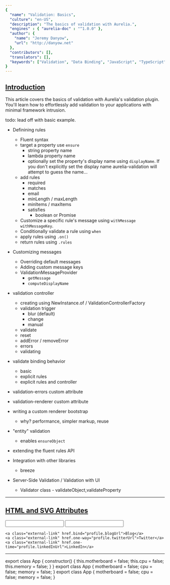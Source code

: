 ```yaml
---
{
  "name": "Validation: Basics",
  "culture": "en-US",
  "description": "The basics of validation with Aurelia.",
  "engines" : { "aurelia-doc" : "^1.0.0" },
  "author": {
    "name": "Jeremy Danyow",
  	"url": "http://danyow.net"
  },
  "contributors": [],
  "translators": [],
  "keywords": ["Validation", "Data Binding", "JavaScript", "TypeScript"]
}
---
```


## [Introduction](aurelia-doc://section/1/version/1.0.0)

This article covers the basics of validation with Aurelia's validation plugin. You'll learn how to effortlessly add validation to your applications with minimal framework intrusion.

todo: lead off with basic example.


* Definining rules
  * Fluent syntax  
  * target a property use `ensure`
    * string property name
    * lambda property name
    * optionally set the property's display name using `displayName`. If you don't explicitly set the display name aurelia-validation will attempt to guess the name...
  * add rules
    * required
    * matches
    * email
    * minLength / maxLength
    * minItems / maxItems
    * satisfies
      * boolean or Promise<boolean>
  * Customize a specific rule's message using `withMessage` `withMessageKey`.
  * Conditionally validate a rule using `when`
  * apply rules using `.on()`
  * return rules using `.rules`

* Customizing messages
  * Overriding default messages
  * Adding custom message keys
  * ValidationMessageProvider 
    * `getMessage`
    * `computeDisplayName`

* validation controller
  * creating using NewInstance.of / ValidationControllerFactory
  * validation trigger
    * blur (default)
    * change
    * manual
  * validate
  * reset
  * addError / removeError
  * errors
  * validating

* validate binding behavior
  * basic
  * explicit rules
  * explicit rules and controller

* validation-errors custom attribute

* validation-renderer custom attribute

* writing a custom renderer
  bootstrap
  * why? performance, simpler markup, reuse

* "entity" validation
  * enables `ensureObject`

* extending the fluent rules API

* Integration with other libraries
  * breeze

* Server-Side Validation / Validation with UI
  * Validator class - validateObject,validateProperty


--------


## [HTML and SVG Attributes](aurelia-doc://section/2/version/1.0.0)


<code-listing heading="HTML Attribute Binding Examples">
  <source-code lang="HTML">
    <input type="text" value.bind="firstName">
    <input type="text" value.two-way="lastName">

    <a class="external-link" href.bind="profile.blogUrl">Blog</a>
    <a class="external-link" href.one-way="profile.twitterUrl">Twitter</a>
    <a class="external-link" href.one-time="profile.linkedInUrl">LinkedIn</a>
  </source-code>
</code-listing>





------------------------------

<code-listing heading="app${context.language.fileExtension}">
  <source-code lang="ES 2015">
    export class App {
      constructor() {
        this.motherboard = false;
        this.cpu = false;
        this.memory = false;
      }
    }
  </source-code>
  <source-code lang="ES 2016">
    export class App {
      motherboard = false;
      cpu = false;
      memory = false;
    }
  </source-code>
  <source-code lang="TypeScript">
    export class App {
      motherboard = false;
      cpu = false;
      memory = false;
    }
  </source-code>
</code-listing>

<code-listing heading="app.html">
  <source-code lang="HTML">
    <template>
      <form>
        <h4>Products</h4>
        <label><input type="checkbox" checked.bind="motherboard">  Motherboard</label>
        <label><input type="checkbox" checked.bind="cpu"> CPU</label>
        <label><input type="checkbox" checked.bind="memory"> Memory</label>

        motherboard = ${motherboard}<br/>
        cpu = ${cpu}<br/>
        memory = ${memory}<br/>
      </form>
    </template>
  </source-code>
</code-listing>

<au-demo heading="Boolean checkboxes demo">
  <source-code src="example/binding-checkboxes/booleans/app.js"></source-code>
</au-demo>
